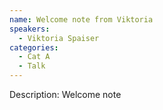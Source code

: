 ```yaml
---
name: Welcome note from Viktoria
speakers:
  - Viktoria Spaiser
categories:
  - Cat A
  - Talk
---
```


Description: Welcome note
